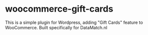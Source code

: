 # woocommerce-gift-cards

This is a simple plugin for Wordpress, adding "Gift Cards" feature to WooCommerce. Built specifically for DataMatch.nl

